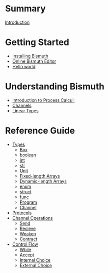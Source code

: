 # Summary

[Introduction](./Introduction.md)

# Getting Started
- [Installing Bismuth]()
- [Online Bismuth Editor]()
- [Hello world]()

# Understanding Bismuth
- [Introduction to Process Calculi]()
- [Channels]() 
- [Linear Types]()

# Reference Guide
- [Types](./ref/types.md)
	- [Box](./ref/types/Box.md)
	- [boolean](./ref/types/boolean.md)
	- [int](./ref/types/int.md)
	- [str](./ref/types/str.md)
	- [Unit](./ref/types/Unit.md)
	- [Fixed-length Arrays](./ref/types/array.md)
	- [Dynamic-length Arrays](./ref/types/vector.md)
	- [enum](./ref/types/enum.md)
	- [struct]()
	- [func]()
	- [Program]()
	- [Channel](./ref/types/Channel.md)
- [Protocols](./ref/protocols.md)
- [Channel Operations]()
	- [Send]()
	- [Recieve]()
	- [Weaken]()
	- [Contract]()
- [Control Flow]()
	- [While]()
	- [Accept]()
	- [Internal Choice]()
	- [External Choice]()
